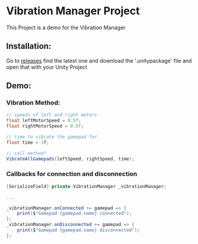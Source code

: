 # Vibration Manager Project
This Project is a demo for the Vibration Manager

## Installation:

Go to [releases](https://github.com/c2p-cmd/VibrationManagerProject/releases) find the latest one and download the '.unitypackage' file and open that with your Unity Project 

## Demo:

### Vibration Method:
```csharp
// speeds of left and right motors
float leftMotorSpeed = 0.5f;
float rightMotorSpeed = 0.5f;

// time to vibrate the gamepad for
float time = 1f;

// call method!
VibrateAllGamepads(leftSpeed, rightSpeed, time);
```

### Callbacks for connection and disconnection
```csharp
[SerializeField] private VibrationManager _vibrationManager;

...

_vibrationManager.onConnected += gamepad => {
    print($"Gamepad {gamepad.name} connected");
};
_vibrationManager.onDisconnected += gamepad => {
    print($"Gamepad {gamepad.name} disconnected");
};
```
